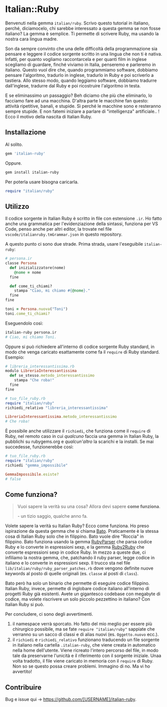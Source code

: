 # Italian::Ruby

Benvenuti nella gemma `italian/ruby`.
Scrivo questo tutorial in italiano, perché, diciamocelo, chi sarebbe interessato a questa gemma se non fosse italiano? La gemma è semplice. Ti permette di scrivere Ruby, ma usando la nostra cara lingua madre.

Son da sempre convinto che una delle difficoltà della programmazione sia pensare e leggere il codice sorgente scritto in una lingua che non ti è nativa. Infatti, per quanto vogliamo raccontarcela e per quanti film in inglese scegliamo di guardare, finché viviamo in Italia, penseremo e parleremo in italiano.
Questo vuol dire che, quando programmiamo software, dobbiamo pensare l'algoritmo, tradurlo in inglese, tradurlo in Ruby e poi scriverlo a tastiera. Allo stesso modo, quando leggiamo software, dobbiamo tradurre dall'inglese, tradurre dal Ruby e poi ricostruire l'algoritmo in testa.

E se eliminassimo un passaggio? Beh diciamo che più che eliminarlo, lo facciamo fare ad una macchina. D'altra parte le macchine fan questo: attività ripetitive, banali, e stupide. Sì perché le macchine sono e resteranno sempre stupide. E non fatemi iniziare a parlare di "intelligenza" artificiale.. !
Ecco il motivo della nascita di Italian Ruby.

## Installazione

Al solito.

```ruby
gem 'italian-ruby'
```

Oppure.

```bash
gem install italian-ruby
```

Per poterla usare bisogna caricarla.

```ruby
require "italian/ruby"
```

## Utilizzo

Il codice sorgente in Italian Ruby è scritto in file con estensione `.ir`. Ho fatto anche una grammatica per l'evidenziazione della sintassi, funziona per VS Code, penso anche per altri editor, la trovate nel file `vscode/italianruby.tmGrammar.json` in questo repository.

A questo punto ci sono due strade. Prima strada, usare l'eseguibile `italian-ruby`:

```ruby
# persona.ir
classe Persona
  def inizializzatore(nome)
    @nome = nome
  fine

  def come_ti_chiami?
    stampa "Ciao, mi chiamo #{@nome}."
  fine
fine

toni = Persona.nuova("Toni")
toni.come_ti_chiami?
```

Eseguendolo così:

```bash
italian-ruby persona.ir
# Ciao, mi chiamo Toni.
```

Oppure si può richiedere all'interno di codice sorgente Ruby standard, in modo che venga caricato esattamente come fa il `require` di Ruby standard. Esempio:

```ruby
# libreria_interessantissima.rb
modulo LibreriaInteressantissima
  def se_stesso.metodo_interessantissimo
    stampa "Che roba!"
  fine
fine

# tuo_file_ruby.rb
require "italian/ruby"
richiedi_relativo "libreria_interessantissima"

LibreriaInteressantissima.metodo_interessantissimo
# Che roba!
```

È possibile anche utilizzare il `richiedi`, che funziona come il `require` di Ruby, nel remoto caso in cui _qualcuno_ faccia una gemma in Italian Ruby, la pubblichi su rubygems.org e _qualcun'altro_ la scarichi e la installi. Se mai succedesse, funzionerebbe così:

```ruby
# tuo_file_ruby.rb
require "italian/ruby"
richiedi "gemma_impossibile"

GemmaImpossibile.esiste?
# false
```

## Come funziona?

> Vuoi sapere la verità su una cosa? Allora devi sapere **come funziona**.
>
> \- un tizio saggio, qualche anno fa.

Volete sapere la verità su Italian Ruby? Ecco come funziona. Ho preso ispirazione da questa gemma che si chiama [Bato](https://github.com/jjuliano/bato). Praticamente è la stessa cosa di Italian Ruby solo che in filippino. Bato vuole dire "Roccia" in filippino. Bato funziona usando la gemma [RubyParser](https://github.com/seattlerb/ruby_parser) che parsa codice Ruby e lo converte in espressioni sexp, e la gemma [Ruby2Ruby](https://github.com/seattlerb/ruby2ruby) che converte espressioni sexp in codice Ruby.
In mezzo a queste due, ci infiliamo la nostra gemma, che, patchando il ruby parser, legge codice in italiano e lo converte in espressioni sexp. Il trucco sta nel file `lib/italian/ruby/ruby_parser_patches.rb` dove vengono definite nuove keywords al posto di quelle originali (es. `classe` al posti di `class`).

Bato però ha solo un binario che permette di eseguire codice filippino. Italian Ruby, invece, permette di inglobare codice italiano all'interno di progetti Ruby già esistenti. Avete un gigantesco codebase con megabyte di codice, ma volete riscrivere un solo piccolo pezzettino in italiano? Con Italian Ruby si può.

Per concludere, ci sono degli avvertimenti.
1. il namespace verrà sporcato. Ho fatto del mio meglio per essere più chirurgico possibile, ma se fate `require "italian/ruby"` sappiate che verranno su un sacco di classi e di alias nuovi (es. `Oggetto.nuovo` ecc.).
2. il `richiedi` e `richiedi_relativo` funzionano traducendo un file sorgente in italiano nella cartella `.italian-ruby`, che viene creata in automatico nella home dell'utente. Viene ricreato l'intero percorso del file, in modo tale da preservarne l'unicità e il riferimento con il sorgente iniziale. Unaa volta tradotto, il file viene caricato in memoria con il `require` di Ruby. Non so se questo possa creare problemi. Immagino di no. Ma vi ho avvertito!

## Contribuire

Bug e issue qui -> https://github.com/[USERNAME]/italian-ruby.
